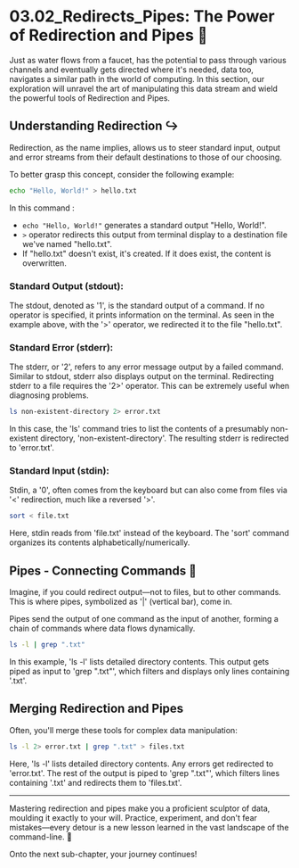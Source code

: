 # 03.02_Redirects_Pipes: The Power of Redirection and Pipes 🚰

Just as water flows from a faucet, has the potential to pass through various channels and eventually gets directed where it's needed, data too, navigates a similar path in the world of computing. In this section, our exploration will unravel the art of manipulating this data stream and wield the powerful tools of Redirection and Pipes.

## Understanding Redirection ↪️️

Redirection, as the name implies, allows us to steer standard input, output and error streams from their default destinations to those of our choosing.

To better grasp this concept, consider the following example:

```bash
echo "Hello, World!" > hello.txt
```

In this command :

- `echo "Hello, World!"` generates a standard output "Hello, World!".
- `>` operator redirects this output from terminal display to a destination file we've named "hello.txt".
- If "hello.txt" doesn't exist, it's created. If it does exist, the content is overwritten.

### Standard Output (stdout):

The stdout, denoted as '1', is the standard output of a command. If no operator is specified, it prints information on the terminal. As seen in the example above, with the '>' operator, we redirected it to the file "hello.txt".

### Standard Error (stderr):

The stderr, or '2', refers to any error message output by a failed command. Similar to stdout, stderr also displays output on the terminal. Redirecting stderr to a file requires the '2>' operator. This can be extremely useful when diagnosing problems.

```bash
ls non-existent-directory 2> error.txt
```

In this case, the 'ls' command tries to list the contents of a presumably non-existent directory, 'non-existent-directory'. The resulting stderr is redirected to 'error.txt'.

### Standard Input (stdin):

Stdin, a '0', often comes from the keyboard but can also come from files via '<' redirection, much like a reversed '>'.

```bash
sort < file.txt
```
Here, stdin reads from 'file.txt' instead of the keyboard. The 'sort' command organizes its contents alphabetically/numerically.

## Pipes - Connecting Commands 🚰

Imagine, if you could redirect output—not to files, but to other commands. This is where pipes, symbolized as '|' (vertical bar), come in.

Pipes send the output of one command as the input of another, forming a chain of commands where data flows dynamically.

```bash
ls -l | grep ".txt"
```
In this example, 'ls -l' lists detailed directory contents. This output gets piped as input to 'grep ".txt"', which filters and displays only lines containing '.txt'.

## Merging Redirection and Pipes 

Often, you'll merge these tools for complex data manipulation:

```bash
ls -l 2> error.txt | grep ".txt" > files.txt
```
Here, 'ls -l' lists detailed directory contents. Any errors get redirected to 'error.txt'. The rest of the output is piped to 'grep ".txt"', which filters lines containing '.txt' and redirects them to 'files.txt'.

---

Mastering redirection and pipes make you a proficient sculptor of data, moulding it exactly to your will. Practice, experiment, and don't fear mistakes—every detour is a new lesson learned in the vast landscape of the command-line. 🚀

Onto the next sub-chapter, your journey continues!